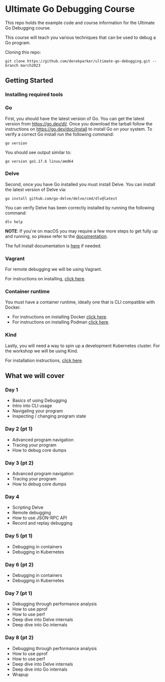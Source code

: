 # Ultimate Go Debugging Course

This repo holds the example code and course information for the Ultimate Go Debugging course.

This course will teach you various techniques that can be used to debug a Go program.

Cloning this repo:

```
git clone https://github.com/derekparker/ultimate-go-debugging.git --branch march2023
```

## Getting Started

### Installing required tools

### Go

First, you should have the latest version of Go. You can get the latest version from https://go.dev/dl/.
Once you download the tarball follow the instructions on https://go.dev/doc/install to install Go on your system.
To verify a correct Go install run the following command:

```
go version
```

You should see output similar to:

```
go version go1.17.6 linux/amd64
```

### Delve

Second, once you have Go installed you must install Delve. You can install the latest version of Delve via:

```
go install github.com/go-delve/delve/cmd/dlv@latest
```

You can verify Delve has been correctly installed by running the following command:

```
dlv help
```

**NOTE**: If you're on macOS you may require a few more steps to get fully up and running, so please refer to the [documentation](https://github.com/go-delve/delve/tree/master/Documentation/installation#macos-considerations).

The full install documentation is [here](https://github.com/go-delve/delve/tree/master/Documentation/installation) if needed.

### Vagrant

For remote debugging we will be using Vagrant.

For instructions on installing, [click here](https://developer.hashicorp.com/vagrant/docs/installation).

### Container runtime

You must have a container runtime, ideally one that is CLI compatible with Docker.

* For instructions on installing Docker [click here](https://docs.docker.com/get-docker/).
* For instructions on installing Podman [click here](https://podman.io/getting-started/installation).

### Kind

Lastly, you will need a way to spin up a development Kubernetes cluster. For the workshop we will be using Kind.

For installation instructions, [click here](https://kind.sigs.k8s.io/docs/user/quick-start/#installation).

## What we will cover

### Day 1

* Basics of using Debugging
* Intro into CLI usage
* Navigating your program
* Inspecting / changing program state

### Day 2 (pt 1)

* Advanced program navigation
* Tracing your program
* How to debug core dumps

### Day 3 (pt 2)

* Advanced program navigation
* Tracing your program
* How to debug core dumps

### Day 4

* Scripting Delve
* Remote debugging
* How to use JSON-RPC API
* Record and replay debugging


### Day 5 (pt 1)

* Debugging in containers
* Debugging in Kubernetes

### Day 6 (pt 2)

* Debugging in containers
* Debugging in Kubernetes

### Day 7 (pt 1)

* Debugging through performance analysis
* How to use pprof
* How to use perf
* Deep dive into Delve internals
* Deep dive into Go internals

### Day 8 (pt 2)

* Debugging through performance analysis
* How to use pprof
* How to use perf
* Deep dive into Delve internals
* Deep dive into Go internals
* Wrapup